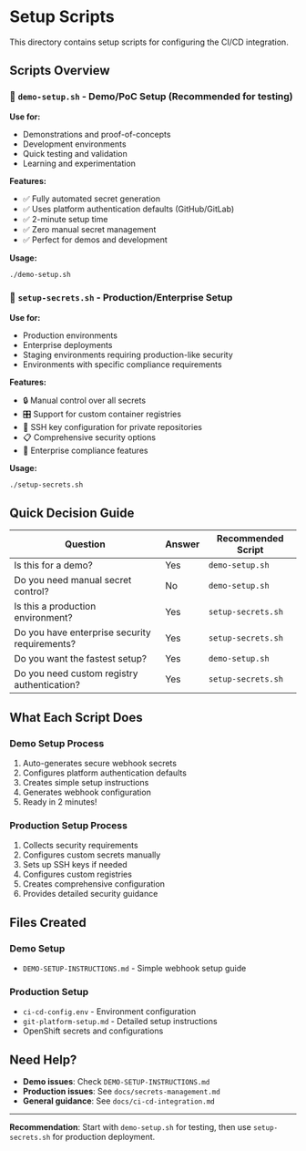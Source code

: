 # Setup Scripts

This directory contains setup scripts for configuring the CI/CD integration.

## Scripts Overview

### 🎯 `demo-setup.sh` - Demo/PoC Setup (Recommended for testing)

**Use for:**
- Demonstrations and proof-of-concepts
- Development environments
- Quick testing and validation
- Learning and experimentation

**Features:**
- ✅ Fully automated secret generation
- ✅ Uses platform authentication defaults (GitHub/GitLab)
- ✅ 2-minute setup time
- ✅ Zero manual secret management
- ✅ Perfect for demos and development

**Usage:**
```bash
./demo-setup.sh
```

### 🏢 `setup-secrets.sh` - Production/Enterprise Setup

**Use for:**
- Production environments
- Enterprise deployments
- Staging environments requiring production-like security
- Environments with specific compliance requirements

**Features:**
- 🔒 Manual control over all secrets
- 🎛️ Support for custom container registries
- 🔐 SSH key configuration for private repositories
- 📋 Comprehensive security options
- 🏢 Enterprise compliance features

**Usage:**
```bash
./setup-secrets.sh
```

## Quick Decision Guide

| Question                                      | Answer | Recommended Script |
| --------------------------------------------- | ------ | ------------------ |
| Is this for a demo?                           | Yes    | `demo-setup.sh`    |
| Do you need manual secret control?            | No     | `demo-setup.sh`    |
| Is this a production environment?             | Yes    | `setup-secrets.sh` |
| Do you have enterprise security requirements? | Yes    | `setup-secrets.sh` |
| Do you want the fastest setup?                | Yes    | `demo-setup.sh`    |
| Do you need custom registry authentication?   | Yes    | `setup-secrets.sh` |

## What Each Script Does

### Demo Setup Process
1. Auto-generates secure webhook secrets
2. Configures platform authentication defaults
3. Creates simple setup instructions
4. Generates webhook configuration
5. Ready in 2 minutes!

### Production Setup Process
1. Collects security requirements
2. Configures custom secrets manually
3. Sets up SSH keys if needed
4. Configures custom registries
5. Creates comprehensive configuration
6. Provides detailed security guidance

## Files Created

### Demo Setup
- `DEMO-SETUP-INSTRUCTIONS.md` - Simple webhook setup guide

### Production Setup
- `ci-cd-config.env` - Environment configuration
- `git-platform-setup.md` - Detailed setup instructions
- OpenShift secrets and configurations

## Need Help?

- **Demo issues**: Check `DEMO-SETUP-INSTRUCTIONS.md`
- **Production issues**: See `docs/secrets-management.md`
- **General guidance**: See `docs/ci-cd-integration.md`

---

**Recommendation**: Start with `demo-setup.sh` for testing, then use `setup-secrets.sh` for production deployment. 